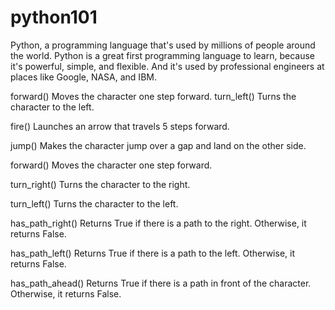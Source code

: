 # python101

Python, a programming language that's used by millions of people around the world. Python is a great first programming language to learn, because it's powerful, simple, and flexible. And it's used by professional engineers at places like Google, NASA, and IBM.



forward() 	Moves the character one step forward.
turn_left() 	Turns the character to the left.

fire() 	Launches an arrow that travels 5 steps forward.


jump() 	Makes the character jump over a gap and land on the other side.


forward() 	Moves the character one step forward.

turn_right() 	Turns the character to the right.

turn_left() 	Turns the character to the left.

has_path_right() 	Returns True if there is a path to the right. Otherwise, it returns False.

has_path_left() 	Returns True if there is a path to the left. Otherwise, it returns False.

has_path_ahead() 	Returns True if there is a path in front of the character. Otherwise, it returns False.






